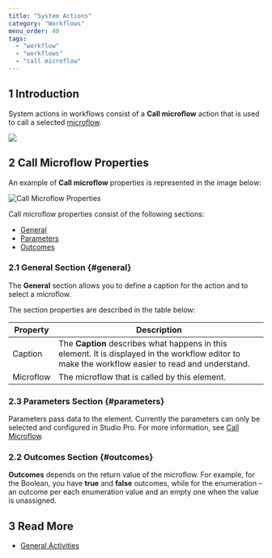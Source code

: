 ```yaml
---
title: "System Actions"
category: "Workflows"
menu_order: 40
tags:
  - "workflow"
  - "workflows"
  - "call microflow"
---
```


## 1 Introduction

System actions in workflows consist of a **Call microflow** action that is used to call a selected [microflow](microflows).

![](attachments/workflows-system-actions/call-microflow-example.jpg)

## 2 Call Microflow Properties

An example of **Call microflow** properties is represented in the image below:

![Call Microflow Properties](attachments/workflows-system-actions/call-microflow-properties.jpg)

Call microflow properties consist of the following sections:

* [General](#general)
* [Parameters](#parameters)
* [Outcomes](#outcomes)

### 2.1 General Section {#general}

The **General** section allows you to define a caption for the action and to select a microflow.

The section properties are described in the table below:

| Property  | Description                                                                                                                                        |
| --------- | -------------------------------------------------------------------------------------------------------------------------------------------------- |
| Caption   | The **Caption** describes what happens in this element. It is displayed in the workflow editor to make the workflow easier to read and understand. |
| Microflow | The microflow that is called by this element.                                                                                                      |

### 2.3 Parameters Section {#parameters}

Parameters pass data to the element. Currently the parameters can only be selected and configured in Studio Pro. For more information, see [Call Microflow](/refguide/call-microflow).

### 2.2 Outcomes Section {#outcomes}

**Outcomes** depends on the return value of the microflow. For example, for the Boolean, you have **true** and **false** outcomes, while for the enumeration – an outcome per each enumeration value and an empty one when the value is unassigned.

## 3 Read More

* [General Activities](workflows-general-activities)